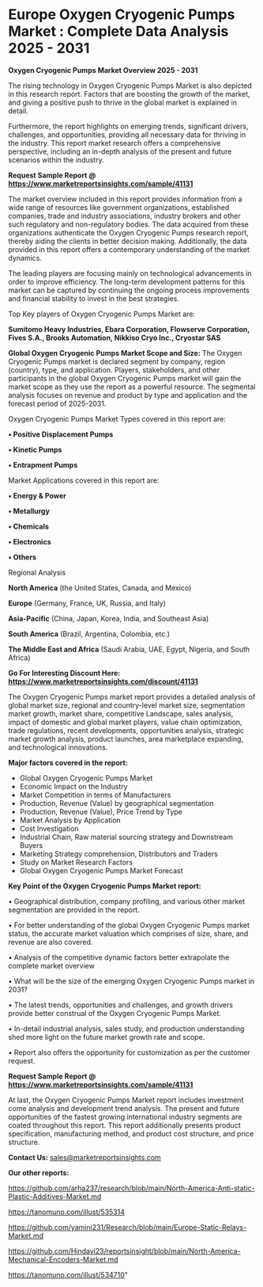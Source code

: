 # Europe Oxygen Cryogenic Pumps Market : Complete Data Analysis 2025 - 2031

<Strong> Oxygen Cryogenic Pumps Market Overview 2025 - 2031</strong>

The rising technology in Oxygen Cryogenic Pumps Market is also depicted in this research report. Factors that are boosting the growth of the market, and giving a positive push to thrive in the global market is explained in detail.

Furthermore, the report highlights on emerging trends, significant drivers, challenges, and opportunities, providing all necessary data for thriving in the industry. This report market research offers a comprehensive perspective, including an in-depth analysis of the present and future scenarios within the industry.

<strong>Request Sample Report @ <a href=https://www.marketreportsinsights.com/sample/41131>https://www.marketreportsinsights.com/sample/41131</a></strong>

The market overview included in this report provides information from a wide range of resources like government organizations, established companies, trade and industry associations, industry brokers and other such regulatory and non-regulatory bodies. The data acquired from these organizations authenticate the Oxygen Cryogenic Pumps research report, thereby aiding the clients in better decision making. Additionally, the data provided in this report offers a contemporary understanding of the market dynamics.

The leading players are focusing mainly on technological advancements in order to improve efficiency. The long-term development patterns for this market can be captured by continuing the ongoing process improvements and financial stability to invest in the best strategies.

Top Key players of Oxygen Cryogenic Pumps Market are:

<strong>Sumitomo Heavy Industries, Ebara Corporation, Flowserve Corporation, Fives S.A., Brooks Automation, Nikkiso Cryo Inc., Cryostar SAS</strong>

<strong><b>Global Oxygen Cryogenic Pumps Market Scope and Size:</b></strong>
The Oxygen Cryogenic Pumps market is declared segment by company, region (country), type, and application. Players, stakeholders, and other participants in the global Oxygen Cryogenic Pumps market will gain the market scope as they use the report as a powerful resource. The segmental analysis focuses on revenue and product by type and application and the forecast period of 2025-2031.

Oxygen Cryogenic Pumps Market Types covered in this report are:

<strong>•  Positive Displacement Pumps

•  Kinetic Pumps

•  Entrapment Pumps</strong>

Market Applications covered in this report are:

<strong>•  Energy & Power

•  Metallurgy

•  Chemicals

•  Electronics

•  Others</strong> 

Regional Analysis

<strong>North America</strong> (the United States, Canada, and Mexico)

<strong>Europe</strong> (Germany, France, UK, Russia, and Italy)

<strong>Asia-Pacific</strong> (China, Japan, Korea, India, and Southeast Asia)

<strong>South America</strong> (Brazil, Argentina, Colombia, etc.)

<strong>The Middle East and Africa</strong> (Saudi Arabia, UAE, Egypt, Nigeria, and South Africa)

<strong>Go For Interesting Discount Here: <a href=https://www.marketreportsinsights.com/discount/41131>https://www.marketreportsinsights.com/discount/41131</a></strong>

The Oxygen Cryogenic Pumps market report provides a detailed analysis of global market size, regional and country-level market size, segmentation market growth, market share, competitive Landscape, sales analysis, impact of domestic and global market players, value chain optimization, trade regulations, recent developments, opportunities analysis, strategic market growth analysis, product launches, area marketplace expanding, and technological innovations.

<strong><b>Major factors covered in the report:</b></strong>
<ul>
  <li>Global Oxygen Cryogenic Pumps Market </li>
  <li>Economic Impact on the Industry</li>
  <li>Market Competition in terms of Manufacturers</li>
  <li>Production, Revenue (Value) by geographical segmentation</li>
  <li>Production, Revenue (Value), Price Trend by Type</li>
  <li>Market Analysis by Application</li>
  <li>Cost Investigation</li>
  <li>Industrial Chain, Raw material sourcing strategy and Downstream Buyers</li>
  <li>Marketing Strategy comprehension, Distributors and Traders</li>
  <li>Study on Market Research Factors</li>
  <li>Global Oxygen Cryogenic Pumps Market Forecast</li>
</ul>

<strong><b>Key Point of the Oxygen Cryogenic Pumps Market report:</b></strong>

• Geographical distribution, company profiling, and various other market segmentation are provided in the report.

• For better understanding of the global Oxygen Cryogenic Pumps market status, the accurate market valuation which comprises of size, share, and revenue are also covered.

• Analysis of the competitive dynamic factors better extrapolate the complete market overview

• What will be the size of the emerging Oxygen Cryogenic Pumps market in 2031?

• The latest trends, opportunities and challenges, and growth drivers provide better construal of the Oxygen Cryogenic Pumps Market.

• In-detail industrial analysis, sales study, and production understanding shed more light on the future market growth rate and scope.

• Report also offers the opportunity for customization as per the customer request.

<strong>Request Sample Report @ <a href=https://www.marketreportsinsights.com/sample/41131>https://www.marketreportsinsights.com/sample/41131</a></strong>

At last, the Oxygen Cryogenic Pumps Market report includes investment come analysis and development trend analysis. The present and future opportunities of the fastest growing international industry segments are coated throughout this report. This report additionally presents product specification, manufacturing method, and product cost structure, and price structure.

<strong>Contact Us:</strong>
sales@marketreportsinsights.com

<strong>Our other reports:</strong>

<a href=https://github.com/arha237/research/blob/main/North-America-Anti-static-Plastic-Additives-Market.md>https://github.com/arha237/research/blob/main/North-America-Anti-static-Plastic-Additives-Market.md</a>

<a href=https://tanomuno.com/illust/535314>https://tanomuno.com/illust/535314</a>

<a href=https://github.com/yamini231/Research/blob/main/Europe-Static-Relays-Market.md>https://github.com/yamini231/Research/blob/main/Europe-Static-Relays-Market.md</a>

<a href=https://github.com/Hindavi23/reportsinsight/blob/main/North-America-Mechanical-Encoders-Market.md>https://github.com/Hindavi23/reportsinsight/blob/main/North-America-Mechanical-Encoders-Market.md</a>

<a href=https://tanomuno.com/illust/534710>https://tanomuno.com/illust/534710</a>"
